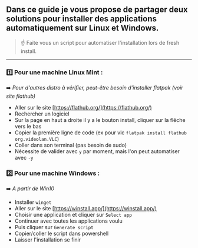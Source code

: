 ## Dans ce guide je vous propose de partager deux solutions pour installer des applications automatiquement sur Linux et Windows.

> :point_up: Faite vous un script pour automatiser l'installation lors de fresh install.

---

### :one: Pour une machine Linux Mint :
:arrow_right: *Pour d'autres distro à vérifier, peut-être besoin d'installer flatpak (voir site flathub)*

- Aller sur le site [https://flathub.org/](https://flathub.org/)  
- Rechercher un logiciel  
- Sur la page en haut a droite il y a le bouton install, cliquer sur la flêche vers le bas
- Copier la première ligne de code (ex pour vlc `flatpak install flathub org.videolan.VLC`)
- Coller dans son terminal (pas besoin de sudo)
- Nécessite de valider avec `y` par moment, mais l'on peut automatiser avec `-y`


### :two: Pour une machine Windows :
:arrow_right: *A partir de Win10*

- Installer `winget`
- Aller sur le site [https://winstall.app/](https://winstall.app/)
- Choisir une application et cliquer sur `Select app`
- Continuer avec toutes les applications voulu
- Puis cliquer sur `Generate script`
- Copier/coller le script dans powershell
- Laisser l'installation se finir
